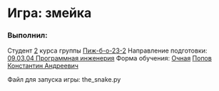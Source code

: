 <h1> Игра: змейка </h1>
<h3>Выполнил:</h3>
Студент <u>2</u> курса группы <u>Пиж-б-о-23-2</u>
Направление подготовки: <u>09.03.04 Программная инженерия</u>
Форма обучения: <u>Очная</u>
<u>Попов Константин Андреевич</u>
<p>Файл для запуска игры: the_snake.py</p>

